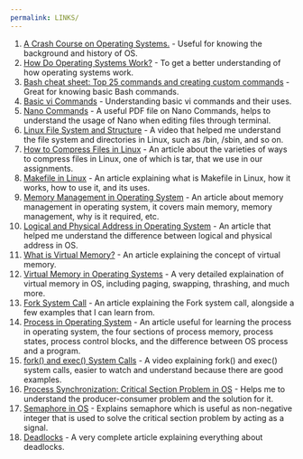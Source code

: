 ```yaml
---
permalink: LINKS/
---
```

1. [A Crash Course on Operating Systems.](https://www.youtube.com/watch?v=26QPDBe-NB8) -  Useful for knowing the background and history of OS.
2. [How Do Operating Systems Work?](https://www.youtube.com/watch?v=GjNp0bBrjmU) -  To get a better understanding of how operating systems work.
3. [Bash cheat sheet: Top 25 commands and creating custom commands](https://www.educative.io/blog/bash-shell-command-cheat-sheet) - Great for knowing basic Bash commands.
4. [Basic vi Commands](https://www.cs.colostate.edu/helpdocs/vi.html) - Understanding basic vi commands and their uses.
5. [Nano Commands](https://www.unomaha.edu/college-of-information-science-and-technology/computer-science-learning-center/_files/resources/CSLC-Helpdocs-Nano.pdf) - A useful PDF file on Nano Commands, helps to understand the usage of Nano when editing files through terminal.
6. [Linux File System and Structure](https://www.youtube.com/watch?v=HbgzrKJvDRw) - A video that helped me understand the file system and directories in Linux, such as /bin, /sbin, and so on. 
7. [How to Compress Files in Linux](https://www.geeksforgeeks.org/tar-command-linux-examples/) - An article about the varieties of ways to compress files in Linux, one of which is tar, that we use in our assignments.
8. [Makefile in Linux](https://data-flair.training/blogs/makefile-in-linux/) - An article explaining what is Makefile in Linux, how it works, how to use it, and its uses.
9. [Memory Management in Operating System](https://www.geeksforgeeks.org/memory-management-in-operating-system/) - An article about memory management in operating system, it covers main memory, memory management, why is it required, etc.
10. [Logical and Physical Address in Operating System](https://www.geeksforgeeks.org/logical-and-physical-address-in-operating-system/) - An article that helped me understand the difference between logical and physical address in OS.
11. [What is Virtual Memory?](https://tldp.org/LDP/sag/html/vm-intro.html#:~:text=Linux%20supports%20virtual%20memory%2C%20that,be%20used%20for%20another%20purpose.) - An article explaining the concept of virtual memory.
12. [Virtual Memory in Operating Systems](https://www.geeksforgeeks.org/virtual-memory-in-operating-system/) - A very detailed explaination of virtual memory in OS, including paging, swapping, thrashing, and much more.
13. [Fork System Call](https://www.geeksforgeeks.org/fork-system-call/) - An article explaining the Fork system call, alongside a few examples that I can learn from.
14. [Process in Operating System](https://www.studytonight.com/operating-system/operating-system-processes) - An article useful for learning the process in operating system, the four sections of process memory, process states, process control blocks, and the difference between OS process and a program.
15. [fork() and exec() System Calls](https://www.youtube.com/watch?v=IFEFVXvjiHY) - A video explaining fork() and exec() system calls, easier to watch and understand because there are good examples.
16. [Process Synchronization: Critical Section Problem in OS](https://www.guru99.com/process-synchronization.html) - Helps me to understand the producer-consumer problem and the solution for it.
17. [Semaphore in OS](https://www.scaler.com/topics/operating-system/semaphore-in-os/) - Explains semaphore which is useful as non-negative integer that is used to solve the critical section problem by acting as a signal.
18. [Deadlocks](https://www.cs.uic.edu/~jbell/CourseNotes/OperatingSystems/7_Deadlocks.html) - A very complete article explaining everything about deadlocks.
 
